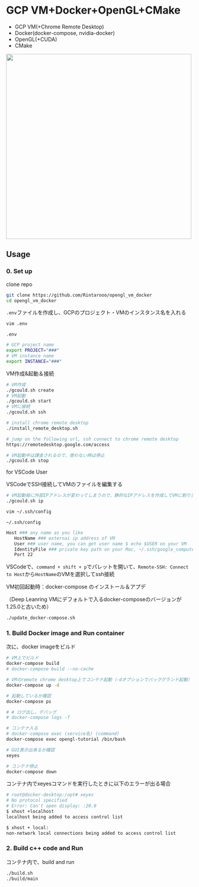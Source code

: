 # GCP VM+Docker+OpenGL+CMake

* GCP VM(+Chrome Remote Desktop)
* Docker(docker-compose, nvidia-docker)
* OpenGL(+CUDA)
* CMake

<img src="https://github.com/Rintarooo/VRP_DRL_MHA/assets/51239551/c8e2484b-da02-4f95-9812-16ad8c2c7f0e" width="500px">

## Usage

### 0. Set up

clone repo
```bash
git clone https://github.com/Rintarooo/opengl_vm_docker
cd opengl_vm_docker
```


`.env`ファイルを作成し、GCPのプロジェクト・VMのインスタンス名を入れる
```bash
vim .env
```

`.env` 
```bash
# GCP project name
export PROJECT="###"
# VM instance name
export INSTANCE="###"
```

VM作成&起動＆接続
```bash
# VM作成
./gcould.sh create
# VM起動
./gcould.sh start
# VMに接続
./gcould.sh ssh

# install chrome remote desktop
./install_remote_desktop.sh

# jump on the following url, ssh connect to chrome remote desktop
https://remotedesktop.google.com/access

# VM起動中は課金されるので、使わない時は停止
./gcould.sh stop
```

for VSCode User

VSCodeでSSH接続してVMのファイルを編集する

```bash
# VM起動毎に外部IPアドレスが変わってしまうので、静的なIPアドレスを作成してVMに割り当てる
./gcould.sh ip

vim ~/.ssh/config
```

`~/.ssh/config`
```bash
Host ### any name as you like
   HostName ### externai ip address of VM
   User ### user name, you can get user name $ echo $USER on your VM
   IdentityFile ### private key path on your Mac, ~/.ssh/google_compute_engine
   Port 22
```

VSCodeで、`command + shift + p`でパレットを開いて、`Remote-SSH: Connect to Host`から`HostName`のVMを選択してssh接続


VM初回起動時：docker-compose のインストール＆アプデ

（Deep Leanring VMにデフォルトで入るdocker-composeのバージョンが1.25.0と古いため）

```bash
./update_docker-compose.sh
```

### 1. Build Docker image and Run container
次に、docker imageをビルド

```bash
# VM上でビルド
docker-compose build
# docker-compose build --no-cache

# VMのremote chrome desktop上でコンテナ起動（-dオプションでバックグランド起動）
docker-compose up -d

# 起動しているか確認
docker-compose ps

# # ログ出し、デバッグ
# docker-compose logs -f

# コンテナ入る
# docker-compose exec (service名) (command)
docker-compose exec opengl-tutorial /bin/bash

# GUI表示出来るか確認
xeyes

# コンテナ停止
docker-compose down
```

コンテナ内でxeyesコマンドを実行したときに以下のエラーが出る場合
```bash
# root@docker-desktop:/opt# xeyes
# No protocol specified
# Error: Can't open display: :20.0
$ xhost +localhost
localhost being added to access control list

$ xhost + local:
non-network local connections being added to access control list
```


### 2. Build c++ code and Run

コンテナ内で、build and run
```bash
./build.sh
./build/main
```
